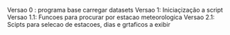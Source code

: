 Versao 0 : programa base carregar datasets
Versao 1: Iniciaçização a script
Versao 1.1: Funcoes para procurar por estacao meteorologica
Versao 2.1: Scipts para selecao de estacoes, dias e grtaficos a exibir

